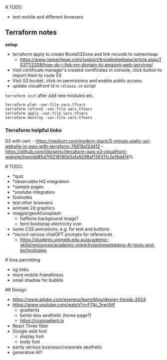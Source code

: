 
# TODO

- test mobile and different browsers

## Terraform notes

**setup**

- terraform apply to create Route53Zone and link records to namecheap
  - <https://www.namecheap.com/support/knowledgebase/article.aspx/10371/2208/how-do-i-link-my-domain-to-amazon-web-services/>
- Visit certificate manager's created certificates in console, click button to import them to route 53
- Visit S3 bucket, click on permissions and enable public access
- update cloudfront id in `release.sh` script

`terraform init` after add new modules etc.

```
terraform plan -var-file vars.tfvars
terraform refresh -var-file vars.tfvars
terraform apply -var-file vars.tfvars
terraform destroy -var-file vars.tfvars
```

### Terraform helpful links

S3 with cert: - <https://medium.com/modern-stack/5-minute-static-ssl-website-in-aws-with-terraform-76819a12d412> - <https://github.com/riboseinc/terraform-aws-s3-cloudfront-website/tree/dd85d7f6218190b5a1a9298af136311c2ef8dd14>%

# TODO:
- *quiz
- *observable HQ integration
- *sample pages
- *youtube integration
- footnotes
- test other browsers
- animate 2d graphics
- images/genAI/unsplash
  - halftone background image?
  - feint bootstrap electricity icon
- some CSS animations, e.g. for text and buttons
- *record various chatGPT prompts for references
  - https://students.unimelb.edu.au/academic-skills/resources/academic-integrity/acknowledging-AI-tools-and-technologies

# time permitting
- og links
- more mobile friendliness
- small shadow for bubble

## Design

- https://www.adobe.com/express/learn/blog/design-trends-2024
- https://www.youtube.com/watch?v=F74c_1nwVbY
  - gradients
  - bento-box aesthetic (home page?)
  - https://cssgradient.io
- React Three fiber
- Google web font
  - display font
  - body font
- partly serious business/corporate aesthetic
- generative AI?